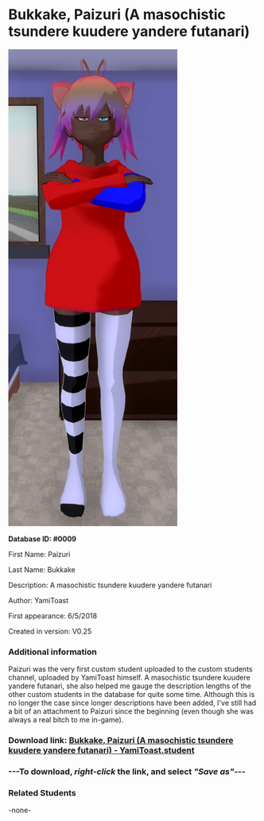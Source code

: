 # Bukkake, Paizuri (A masochistic tsundere kuudere yandere futanari)

<img src="../../Files/Images/Bukkake, Paizuri (A masochistic tsundere kuudere yandere futanari).png" title="Bukkake, Paizuri (A masochistic tsundere kuudere yandere futanari) - YamiToast">

**Database ID: #0009**

First Name: Paizuri

Last Name: Bukkake

Description: A masochistic tsundere kuudere yandere futanari

Author: YamiToast

First appearance: 6/5/2018

Created in version: V0.25

### Additional information

Paizuri was the very first custom student uploaded to the custom students channel, uploaded by YamiToast himself. A masochistic tsundere kuudere yandere futanari, she also helped me gauge the description lengths of the other custom students in the database for quite some time. Although this is no longer the case since longer descriptions have been added, I've still had a bit of an attachment to Paizuri since the beginning (even though she was always a real bitch to me in-game).

### Download link: <a href="https://raw.githubusercontent.com/Arbiter1223/Daigaku-Gurashi-Custom-Students/master/Files/Student%20Files/Bukkake%2C%20Paizuri%20(A%20masochistic%20tsundere%20kuudere%20yandere%20futanari)%20-%20YamiToast.student">Bukkake, Paizuri (A masochistic tsundere kuudere yandere futanari) - YamiToast.student</a>

### ---**To download, _right-click_ the link, and select _"Save as"_**---

### Related Students

-none-

